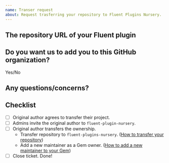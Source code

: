 ```yaml
---
name: Transer request
about: Request trasferring your repository to Fluent Plugins Nursery.
---
```


<!-- Please set the name of your Fluent plugin as the issue title. -->

## The repository URL of your Fluent plugin

<!-- Please describe the URL of the Fluent plugin repository that you want to transfer here. -->

## Do you want us to add you to this GitHub organization?

Yes/No

## Any questions/concerns?

<!-- If you have any questions or concerns, please describe them here. -->

## Checklist

<!-- Maintainers will operate here, so please leave it as it is. -->

- [ ] Original author agrees to transfer their project.
- [ ] Admins invite the original author to `fluent-plugin-nursery`.
- [ ] Original author transfers the ownership.
  - Transfer repository to `fluent-plugins-nursery`. ([How to transfer your repository](../blob/master/README.md#how-to-transfer-your-repository))
  - Add a new maintainer as a Gem owner. ([How to add a new maintainer to your Gem](../blob/master/README.md#how-to-add-a-new-maintainer-to-your-gem))
- [ ] Close ticket. Done!
